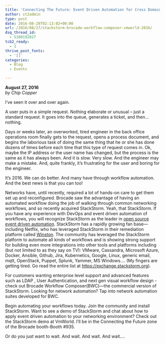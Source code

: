 ```yaml
---
title: 'Connecting The Future: Event Driven Automation for Cross Domain Workflows.  StackStorm and Brocade Workflow Composer at VmWorld 2016'
author: st2admin
type: post
date: 2016-08-28T02:13:02+00:00
url: /2016/08/27/stackstorm-brocade-workflow-composer-vmworld-2016/
dsq_thread_id:
  - 5100192027
tcb2_ready:
  - 1
thrive_post_fonts:
  - '[]'
categories:
  - Blog
  - Events

---
```

**August 27, 2016**  
_by Chip Copper_

I&#8217;ve seen it over and over again.

A user puts in a simple request. Nothing elaborate or unusual &#8211; just a standard request. It goes into the queue, generates a ticket, and then&#8230; nothing.

Days or weeks later, an overworked, tired engineer in the back office operations room finally gets to the request, opens a process document, and begins the laborious task of doing the same thing that he or she has done dozens of times before each time that this type of request comes in. Ok, maybe the IP address or the user name has changed, but the process is the same as it has always been. And it is slow. Very slow. And the engineer may make a mistake. And, quite frankly, it&#8217;s frustrating for the user and boring for the engineer.<!--more-->

It&#8217;s 2016. We can do better. And many have through workflow automation. And the best news is that you can too!

Networks have, until recently, required a lot of hands-on care to get them set up and reconfigured. Brocade saw the advantage of having an automated workflow doing the job of walking through common networking workflows, and so recently acquired StackStorm. Yeah, that StackStorm. If you have any experience with DevOps and event driven automation of workflows, you will recognize StackStorm as the leader in <a href="/" target="_blank">open source event driven automation</a>. StackStorm has a rapidly growing fan base—including Netflix, who has leveraged StackStorm in their remediation platform called <a href="http://techblog.netflix.com/search/label/Winston" target="_blank">Winston</a>. The community has leveraged the StackStorm platform to automate all kinds of workflows and is showing strong support for building even more integrations into other tools and platforms including (but not limited to as they say on TV): VMware, Cassandra, Microsoft Azure, Docker, Ansible, Github, Jira, Kubernetics, Google, Linux, generic email, mqtt, OpenStack, Puppet, Splunk, Yammer, MS Windows&#8230;. (My fingers are getting tired. Go read the entire list at <a href="https://exchange.stackstorm.org" target="_blank">https://exchange.stackstorm.org</a>).

For customers wanting enterprise level support and advanced features such as LDAP , User Authentication, and next gen visual workflow design -check out Brocade Workflow Composer(BWC)—the commercial version of StackStorm. Looking for network automation? Tap into network automation suites developed for BWC.

Begin automating your workflows today. Join the community and install StackStorm. Want to see a demo of StackStorm and chat about how to apply event driven automation to your networking environment? Check out the StackStorm demo at VmWorld. I’ll be in the Connecting the Future zone of the Brocade booth-Booth #935.

Or do you just want to wait. And wait. And wait. And wait&#8230;.